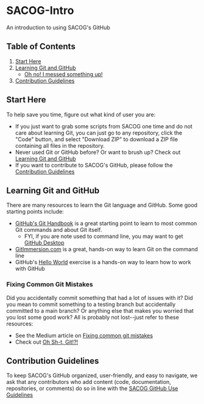# SACOG-Intro
An introduction to using SACOG's GitHub

## Table of Contents
1. [Start Here](#Start-Here)
2. [Learning Git and GitHub](#Learning-Git-and-GitHub)
    - [Oh no! I messed something up!](#Fixing-Common-Git-Mistakes) 
4. [Contribution Guidelines](#Contribution-Guidelines)







## Start Here

To help save you time, figure out what kind of user you are:
* If you just want to grab some scripts from SACOG one time and do not care about learning Git, you can just go to any repository, click the "Code" button, and select "Download ZIP" to download a ZIP file containing all files in the repository.
* Never used Git or GitHub before? Or want to brush up? Check out [Learning Git and GitHub](##Learning-Git-and-GitHub)
* If you want to contribute to SACOG's GitHub, please follow the [Contribution Guidelines](#Contribution-Guidelines)





## Learning Git and GitHub

There are many resources to learn the Git language and GitHub. Some good starting points include:
* [GitHub's Git Handbook](https://guides.github.com/introduction/git-handbook/#repository) is a great starting point to learn to most common Git commands and about Git itself.
    - FYI, if you are note used to command line, you may want to get [GitHub Desktop](https://desktop.github.com/)
* [GitImmersion.com](https://gitimmersion.com/) is a great, hands-on way to learn Git on the command line
* GitHub's [Hello World](https://guides.github.com/activities/hello-world/) exercise is a hands-on way to learn how to work with GitHub


### Fixing Common Git Mistakes
Did you accidentally commit something that had a lot of issues with it? Did you mean to commit something to a testing branch but accidentally committed to a main branch? Or anything else that makes you worried that you lost some good work? All is probably not lost--just refer to these resources:
* See the Medium article on [Fixing common git mistakes](https://github.com/SACOG/SACOG-Intro/blob/main/Fixing%20Common%20Git%20Mistakes.pdf)
* Check out [Oh Sh-t, Git!?!](https://ohshitgit.com/)

## Contribution Guidelines

To keep SACOG's GitHub organized, user-friendly, and easy to navigate, we ask that any contributors who add content (code, documentation, repositories, or comments) do so in line with the [SACOG GitHub Use Guidelines](https://github.com/SACOG/SACOG-Intro/blob/main/SACOG-GitHub-Use-Guidelines.md)
